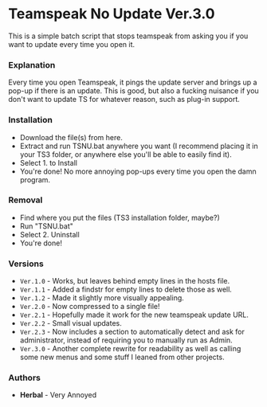 # Teamspeak No Update Ver.3.0

This is a simple batch script that stops teamspeak from asking you if you want to update every time you open it.

### Explanation
Every time you open Teamspeak, it pings the update server and brings up a pop-up if there is an update. This is good, but also a fucking nuisance if you don't want to update TS for whatever reason, such as plug-in support.

### Installation

* Download the file(s) from here.  
* Extract and run TSNU.bat anywhere you want (I recommend placing it in your TS3 folder, or anywhere else you'll be able to easily find it).  
* Select 1. to Install
* You're done! No more annoying pop-ups every time you open the damn program.  

### Removal

* Find where you put the files (TS3 installation folder, maybe?)
* Run "TSNU.bat"
* Select 2. Uninstall
* You're done!

### Versions

* `Ver.1.0` - Works, but leaves behind empty lines in the hosts file.  
* `Ver.1.1` - Added a findstr for empty lines to delete those as well.  
* `Ver.1.2` - Made it slightly more visually appealing.  
* `Ver.2.0` - Now compressed to a single file!
* `Ver.2.1` - Hopefully made it work for the new teamspeak update URL.
* `Ver.2.2` - Small visual updates.
* `Ver.2.3` - Now includes a section to automatically detect and ask for administrator, instead of requiring you to manually run as Admin.
* `Ver.3.0` - Another complete rewrite for readability as well as calling some new menus and some stuff I leaned from other projects.

### Authors

* **Herbal** - Very Annoyed
